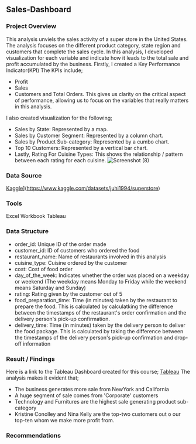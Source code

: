 ## Sales-Dashboard
### Project Overview
This analysis unviels the sales activity of a super store in the United States. The analysis focuses on the different product category, state region and customers that complete the sales cycle. In this analysis, I developed visualization for each variable and indicate how it leads to the total sale and profit accumulated by the business. Firstly, I created a Key Performance Indicator(KPI)
The KPIs include;
- Profit
- Sales
- Customers and Total Orders. This gives us clarity on the critical aspect of performance, allowing us to focus on the variables that really matters in this analysis.

I also created visualization for the following;
- Sales by State: Represented by a map.
- Sales by Customer Segment: Represented by a column chart.
- Sales by Product Sub-category: Represented by a cumbo chart.
- Top 10 Customers: Represented by a vertical bar chart.
- Lastly, Rating For Cuisine Types: This shows the relationship / pattern between each rating for each cuisine.
![Screenshot (8)](https://github.com/NURATBASHIRU/Sales-Dashboard/assets/167202411/ad9b48d0-6175-4fae-9639-3565eb317101)


### Data Source
[Kaggle](https://www.kaggle.com/datasets/ahsan81/food-ordering-and-delivery-app-dataset)](https://www.kaggle.com/datasets/juhi1994/superstore)

### Tools
Excel Workbook
Tableau

### Data Structure
- order_id: Unique ID of the order made
- customer_id: ID of customers who ordered the food
- restaurant_name: Name of restaurants involved in this analysis
- cuisine_type: Cuisine ordered by the customer
- cost: Cost of food order
- day_of_the_week: Indicates whether the order was placed on a weekday or weekend (The weekday means  Monday to Friday while the weekend means Saturday and Sunday)
- rating: Rating given by the customer out of 5
- food_preparation_time: Time (in minutes) taken by the restaurant to prepare the food. This is calculated by calculatking the difference between the timestamps of the restaurant's order confirmation and the delivery person's pick-up confirmation.
- delivery_time: Time (in minutes) taken by the delivery person to deliver the food package. This is calculated by taking the difference between the timestamps of the delivery person's pick-up confirmation and drop-off information
### Result / Findings
Here is a link to the Tableau Dashboard created for this course; [Tableau](https://public.tableau.com/views/SalesDashboard_17194921581560/Dashboard2?:language=en-US&:sid=&:redirect=auth&:display_count=n&:origin=viz_share_link)
The analysis makes it evident that;
- The business generates more sale from NewYork and California
- A huge segment of sale comes from 'Corporate' customers
- Technology and Furnitures are the highest sale generating product sub-category
- Kristine Conolley and Nina Kelly are the top-two customers out o our top-ten whom we make more profit from. 

### Recommendations
